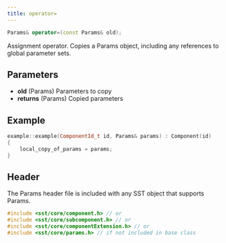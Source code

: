 ```yaml
---
title: operator=
---
```

```cpp
Params& operator=(const Params& old);
```

Assignment operator. Copies a Params object, including any references to global parameter sets.

## Parameters
* **old** (Params) Parameters to copy
* **returns** (Params) Copied parameters


## Example

```cpp
example::example(ComponentId_t id, Params& params) : Component(id)
{
    local_copy_of_params = params;
}
```

## Header
The Params header file is included with any SST object that supports Params.
```cpp
#include <sst/core/component.h> // or
#include <sst/core/subcomponent.h> // or
#include <sst/core/componentExtension.h> // or
#include <sst/core/params.h> // if not included in base class
```